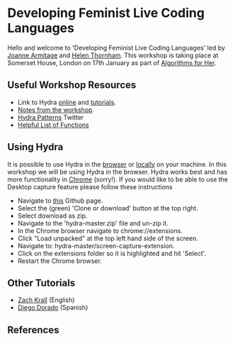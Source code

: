 # Developing Feminist Live Coding Languages

Hello and welcome to 'Developing Feminist Live Coding Languages' led by [Joanne Armitage](https://research.sociology.cam.ac.uk/profile/dr-joanne-armitage) and [Helen Thornham](https://ahc.leeds.ac.uk/media/staff/485/dr-helen-thornham). This workshop is taking place at Somerset House, London on 17th January as part of [Algorithms for Her](https://algorithmsforher.wordpress.com/call-for-papers/).

## Useful Workshop Resources

* Link to Hydra [online](https://hydra-editor.glitch.me/) and [tutorials](https://github.com/ojack/hydra). 
* [Notes from the workshop](https://pad.riseup.net/p/9SWcehp9OAPGT31VkVeD-keep).
* [Hydra Patterns](https://twitter.com/hydra_patterns) Twitter
* [Helpful List of Functions](https://github.com/ojack/hydra/blob/master/docs/funcs.md)

## Using Hydra

It is possible to use Hydra in the [browser](https://www.google.com/intl/en_uk/chrome/) or [locally](https://github.com/ojack/atom-hydra) on your machine. In this workshop we will be using Hydra in the browser. Hydra works best and has more functionality in [Chrome](https://www.google.com/intl/en_uk/chrome/) (sorry!). If you would like to be able to use the Desktop capture feature please follow these instructions
* Navigate to [this](https://github.com/ojack/hydra) Github page.
* Select the (green) 'Clone or download' button at the top right. 
* Select download as zip.
* Navigate to the 'hydra-master.zip' file and un-zip it. 
* In the Chrome browser navigate to chrome://extensions.
* Click "Load unpacked" at the top left hand side of the screen.
* Navigate to: hydra-master/screen-capture-extension.  
* Click on the extensions folder so it is highlighted and hit 'Select'.
* Restart the Chrome browser.

## Other Tutorials
* [Zach Krall](https://github.com/zachkrall/hydra-workshop) (English)
* [Diego Dorado](https://github.com/diegodorado/taller-hydra) (Spanish)

## References
